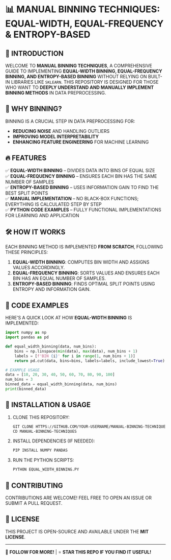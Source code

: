 # 📊 MANUAL BINNING TECHNIQUES: EQUAL-WIDTH, EQUAL-FREQUENCY & ENTROPY-BASED

## 🚀 INTRODUCTION
WELCOME TO **MANUAL BINNING TECHNIQUES**, A COMPREHENSIVE GUIDE TO IMPLEMENTING **EQUAL-WIDTH BINNING, EQUAL-FREQUENCY BINNING, AND ENTROPY-BASED BINNING** WITHOUT RELYING ON BUILT-IN LIBRARIES LIKE `SKLEARN`. THIS REPOSITORY IS DESIGNED FOR THOSE WHO WANT TO **DEEPLY UNDERSTAND AND MANUALLY IMPLEMENT BINNING METHODS** IN DATA PREPROCESSING.

## 🎯 WHY BINNING?
BINNING IS A CRUCIAL STEP IN DATA PREPROCESSING FOR:
- **REDUCING NOISE** AND HANDLING OUTLIERS
- **IMPROVING MODEL INTERPRETABILITY**
- **ENHANCING FEATURE ENGINEERING** FOR MACHINE LEARNING

## 🔥 FEATURES
✅ **EQUAL-WIDTH BINNING** – DIVIDES DATA INTO BINS OF EQUAL SIZE  
✅ **EQUAL-FREQUENCY BINNING** – ENSURES EACH BIN HAS THE SAME NUMBER OF SAMPLES  
✅ **ENTROPY-BASED BINNING** – USES INFORMATION GAIN TO FIND THE BEST SPLIT POINTS  
✅ **MANUAL IMPLEMENTATION** – NO BLACK-BOX FUNCTIONS; EVERYTHING IS CALCULATED STEP BY STEP  
✅ **PYTHON CODE EXAMPLES** – FULLY FUNCTIONAL IMPLEMENTATIONS FOR LEARNING AND APPLICATION  

## 🛠 HOW IT WORKS
EACH BINNING METHOD IS IMPLEMENTED **FROM SCRATCH**, FOLLOWING THESE PRINCIPLES:
1. **EQUAL-WIDTH BINNING**: COMPUTES BIN WIDTH AND ASSIGNS VALUES ACCORDINGLY.
2. **EQUAL-FREQUENCY BINNING**: SORTS VALUES AND ENSURES EACH BIN HAS AN EQUAL NUMBER OF SAMPLES.
3. **ENTROPY-BASED BINNING**: FINDS OPTIMAL SPLIT POINTS USING ENTROPY AND INFORMATION GAIN.

## 📝 CODE EXAMPLES
HERE’S A QUICK LOOK AT HOW **EQUAL-WIDTH BINNING** IS IMPLEMENTED:

```python
import numpy as np
import pandas as pd

def equal_width_binning(data, num_bins):
    bins = np.linspace(min(data), max(data), num_bins + 1)
    labels = [f'BIN {i}' for i in range(1, num_bins + 1)]
    return pd.cut(data, bins=bins, labels=labels, include_lowest=True)

# EXAMPLE USAGE
data = [10, 20, 30, 40, 50, 60, 70, 80, 90, 100]
num_bins = 3
binned_data = equal_width_binning(data, num_bins)
print(binned_data)
```

## 📌 INSTALLATION & USAGE
1. CLONE THIS REPOSITORY:
   ```bash
   GIT CLONE HTTPS://GITHUB.COM/YOUR-USERNAME/MANUAL-BINNING-TECHNIQUES.GIT
   CD MANUAL-BINNING-TECHNIQUES
   ```
2. INSTALL DEPENDENCIES (IF NEEDED):
   ```bash
   PIP INSTALL NUMPY PANDAS
   ```
3. RUN THE PYTHON SCRIPTS:
   ```bash
   PYTHON EQUAL_WIDTH_BINNING.PY
   ```

## 🌟 CONTRIBUTING
CONTRIBUTIONS ARE WELCOME! FEEL FREE TO OPEN AN ISSUE OR SUBMIT A PULL REQUEST.

## 📜 LICENSE
THIS PROJECT IS OPEN-SOURCE AND AVAILABLE UNDER THE **MIT LICENSE**.

---
🔗 **FOLLOW FOR MORE!** | ⭐ **STAR THIS REPO IF YOU FIND IT USEFUL!**

